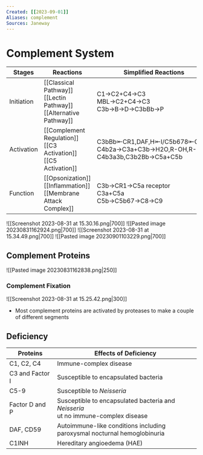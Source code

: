 ```yaml
---
Created: [[2023-09-01]]
Aliases: complement
Sources: Janeway
---
```

# Complement System

| Stages     | Reactions                                                              | Simplified Reactions                                                                    |
| ---------- | ---------------------------------------------------------------------- | --------------------------------------------------------------------------------------- |
| Initiation | [[Classical Pathway]]<br>[[Lectin Pathway]]<br>[[Alternative Pathway]] | C1→C2+C4→C3<br>MBL→C2+C4→C3<br>C3b→B→D→C3bBb→P                                          |
| Activation | [[Complement Regulation]]<br>[[C3 Activation]]<br>[[C5 Activation]]    | C3bBb⇤CR1,DAF,H⇤I/C5b678⇤CD59<br>C4b2a→C3a+C3b→H2O,R-OH,R-NH2<br>C4b3a3b,C3b2Bb→C5a+C5b |
| Function   | [[Opsonization]]<br>[[Inflammation]]<br>[[Membrane Attack Complex]]    | C3b→CR1→C5a receptor<br>C3a+C5a<br>C5b→C5b67→C8→C9                                      |

![[Screenshot 2023-08-31 at 15.30.16.png|700]]
![[Pasted image 20230831162924.png|700]]
![[Screenshot 2023-08-31 at 15.34.49.png|700]]
![[Pasted image 20230901103229.png|700]]
## Complement Proteins
![[Pasted image 20230831162838.png|250]]
### Complement Fixation
![[Screenshot 2023-08-31 at 15.25.42.png|300]]
- Most complement proteins are activated by proteases to make a couple of different segments
## Deficiency

| Proteins        | Effects of Deficiency                                                              |
| --------------- | ---------------------------------------------------------------------------------- |
| C1, C2, C4      | Immune-complex disease                                                             |
| C3 and Factor I | Susceptible to encapsulated bacteria                                               |
| C5-9            | Susceptible to *Neisseria*                                                         |
| Factor D and P  | Susceptible to encapsulated bacteria and *Neisseria* <br>ut no immune-complex disease |
| DAF, CD59       | Autoimmune-like conditions including<br>paroxysmal nocturnal hemoglobinuria           |
| C1INH           | Hereditary angioedema (HAE)                                                        |
